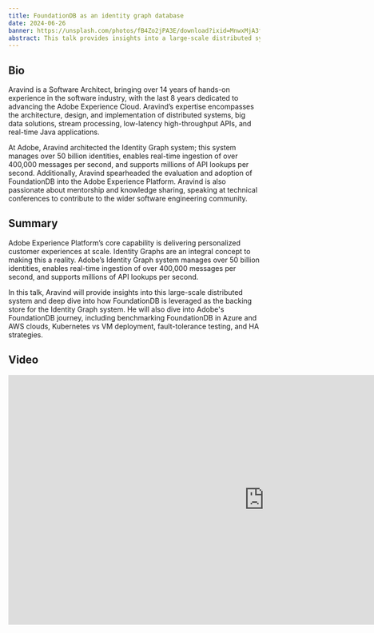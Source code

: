 ```yaml
---
title: FoundationDB as an identity graph database
date: 2024-06-26
banner: https://unsplash.com/photos/fB4Zo2jPA3E/download?ixid=MnwxMjA3fDB8MXxzZWFyY2h8OHx8c3R1ZGlvJTIwcmVjb3JkaW5nfGVufDB8fHx8MTY3OTgzMDgxNQ&force=true&w=1920
abstract: This talk provides insights into a large-scale distributed system and deep dive into how FoundationDB is leveraged as the backing store for the Identity Graph system. Also dives into Adobe's FoundationDB journey, including benchmarking FoundationDB in Azure and AWS clouds, Kubernetes vs VM deployment, fault-tolerance testing, and HA strategies.
---
```


## Bio

Aravind is a Software Architect, bringing over 14 years of hands-on
experience in the software industry, with the last 8 years dedicated
to advancing the Adobe Experience Cloud. Aravind’s expertise
encompasses the architecture, design, and implementation of
distributed systems, big data solutions, stream processing,
low-latency high-throughput APIs, and real-time Java applications.

At Adobe, Aravind architected the Identity Graph system; this system
manages over 50 billion identities, enables real-time ingestion of
over 400,000 messages per second, and supports millions of API lookups
per second. Additionally, Aravind spearheaded the evaluation and
adoption of FoundationDB into the Adobe Experience Platform. Aravind
is also passionate about mentorship and knowledge sharing, speaking at
technical conferences to contribute to the wider software engineering
community.

## Summary

Adobe Experience Platform’s core capability is delivering personalized
customer experiences at scale. Identity Graphs are an integral concept
to making this a reality. Adobe’s Identity Graph system manages over
50 billion identities, enables real-time ingestion of over 400,000
messages per second, and supports millions of API lookups per second.

In this talk, Aravind will provide insights into this large-scale
distributed system and deep dive into how FoundationDB is leveraged as
the backing store for the Identity Graph system. He will also dive
into Adobe's FoundationDB journey, including benchmarking FoundationDB
in Azure and AWS clouds, Kubernetes vs VM deployment, fault-tolerance
testing, and HA strategies.

## Video

<iframe width="1024" height="500" src="https://www.youtube.com/embed/oYiFTBO67uU?si=MwR2RHrndDKY64pD" title="YouTube video player" frameborder="0" allow="accelerometer; autoplay; clipboard-write; encrypted-media; gyroscope; picture-in-picture; web-share" referrerpolicy="strict-origin-when-cross-origin" allowfullscreen></iframe>
